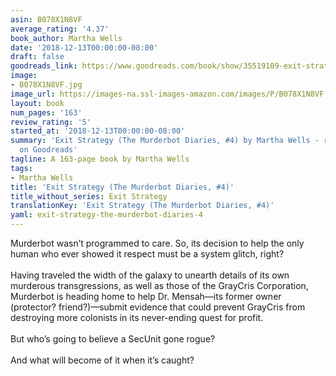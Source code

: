 ```yaml
---
asin: B078X1N8VF
average_rating: '4.37'
book_author: Martha Wells
date: '2018-12-13T00:00:00-08:00'
draft: false
goodreads_link: https://www.goodreads.com/book/show/35519109-exit-strategy
image:
- B078X1N8VF.jpg
image_url: https://images-na.ssl-images-amazon.com/images/P/B078X1N8VF.01._SCLZZZZZZZ.jpg
layout: book
num_pages: '163'
review_rating: '5'
started_at: '2018-12-13T00:00:00-08:00'
summary: 'Exit Strategy (The Murderbot Diaries, #4) by Martha Wells - rated 4.37/5
  on Goodreads'
tagline: A 163-page book by Martha Wells
tags:
- Martha Wells
title: 'Exit Strategy (The Murderbot Diaries, #4)'
title_without_series: Exit Strategy
translationKey: 'Exit Strategy (The Murderbot Diaries, #4)'
yaml: exit-strategy-the-murderbot-diaries-4
---
```


Murderbot wasn’t programmed to care. So, its decision to help the only human who ever showed it respect must be a system glitch, right?<br /><br />Having traveled the width of the galaxy to unearth details of its own murderous transgressions, as well as those of the GrayCris Corporation, Murderbot is heading home to help Dr. Mensah—its former owner (protector? friend?)—submit evidence that could prevent GrayCris from destroying more colonists in its never-ending quest for profit.<br /><br />But who’s going to believe a SecUnit gone rogue?<br /><br />And what will become of it when it’s caught?